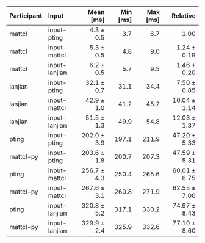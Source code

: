 | Participant | Input | Mean [ms] | Min [ms] | Max [ms] | Relative |
|:---|:---|---:|---:|---:|---:|
| mattcl | input-pting | 4.3 ± 0.5 | 3.7 | 6.7 | 1.00 |
| mattcl | input-mattcl | 5.3 ± 0.5 | 4.8 | 9.0 | 1.24 ± 0.19 |
| mattcl | input-lanjian | 6.2 ± 0.5 | 5.7 | 9.5 | 1.46 ± 0.20 |
| lanjian | input-pting | 32.1 ± 0.7 | 31.1 | 34.4 | 7.50 ± 0.85 |
| lanjian | input-mattcl | 42.9 ± 1.0 | 41.2 | 45.2 | 10.04 ± 1.14 |
| lanjian | input-lanjian | 51.5 ± 1.3 | 49.9 | 54.8 | 12.03 ± 1.37 |
| pting | input-pting | 202.0 ± 3.9 | 197.1 | 211.9 | 47.20 ± 5.33 |
| mattcl-py | input-pting | 203.6 ± 1.8 | 200.7 | 207.3 | 47.59 ± 5.31 |
| pting | input-mattcl | 256.7 ± 4.3 | 250.4 | 265.6 | 60.01 ± 6.75 |
| mattcl-py | input-mattcl | 267.6 ± 3.1 | 260.8 | 271.9 | 62.55 ± 7.00 |
| pting | input-lanjian | 320.8 ± 5.2 | 317.1 | 330.2 | 74.97 ± 8.43 |
| mattcl-py | input-lanjian | 329.9 ± 2.4 | 325.9 | 332.6 | 77.10 ± 8.60 |
